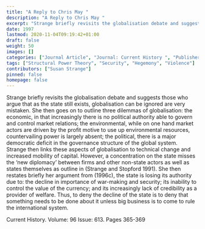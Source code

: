 ```yaml
---
title: "A Reply to Chris May "
description: "A Reply to Chris May "
excerpt: "Strange briefly revisits the globalisation debate and suggests those who argue that as the state still exists, globalisation can be ignored are very mistaken. She then goes on to outline three dilemmas of globalisation: the economic, in that increasingly there is no political authority able to govern and control market relations; the environmental, while on one hand market actors are driven by the profit motive to use up environmental resources, countervailing power is largely absent; the political, there is a major democratic deficit in the governance structure of the global system. Strange then links these aspects of globalisation to technical change and increased mobility of capital. However, a concentration on the state misses the ‘new diplomacy’ between firms and other non-state actors as well as states themselves as outline in (Strange and Stopford 1991). She then restates briefly her argument from (1996c), the state is losing its authority due to: the decline in importance of war-making and security; its inability to control the value of the currency; and its increasingly lack of credibility as a provider of welfare. Thus, to deny the decline of the state is to deny that something needs to be done about it unless big business is to come to rule the international system."
date: 1997
lastmod: 2020-11-04T09:19:42+01:00
draft: false
weight: 50
images: []
categories: ["Journal Article", "Journal: Current History ", "Publisher: Events Pub Co"]
tags: ["Structural Power Theory", "Security", "Hegemony", "Violence"]
contributors: ["Susan Strange"]
pinned: false
homepage: false
---
```


Strange briefly revisits the globalisation debate and suggests those who argue that as the state still exists, globalisation can be ignored are very mistaken. She then goes on to outline three dilemmas of globalisation: the economic, in that increasingly there is no political authority able to govern and control market relations; the environmental, while on one hand market actors are driven by the profit motive to use up environmental resources, countervailing power is largely absent; the political, there is a major democratic deficit in the governance structure of the global system. Strange then links these aspects of globalisation to technical change and increased mobility of capital. However, a concentration on the state misses the ‘new diplomacy’ between firms and other non-state actors as well as states themselves as outline in (Strange and Stopford 1991). She then restates briefly her argument from (1996c), the state is losing its authority due to: the decline in importance of   war-making and security; its inability to control the value of the currency; and its increasingly lack of credibility as a provider of welfare. Thus, to deny the decline of the state is to deny that something needs to be done about it unless big business is to come to rule the international system.

Current History. Volume: 96 Issue: 613. Pages 365-369